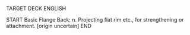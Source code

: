 TARGET DECK
ENGLISH

START
Basic
Flange
Back: n. Projecting flat rim etc., for strengthening or attachment. [origin uncertain]
END
